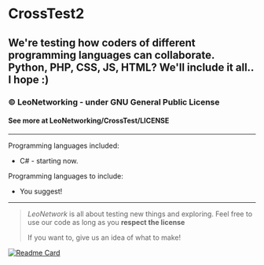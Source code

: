 # CrossTest2
We're testing how coders of different programming languages can collaborate. Python, PHP, CSS, JS, HTML? We'll include it all.. I hope :)
--------
### © LeoNetworking - under GNU General Public License
#### See more at LeoNetworking/CrossTest/LICENSE
--------
Programming languages included:
- C# - starting now.

Programming languages to include:
- You suggest!
--------
> *LeoNetwork* is all about testing new things and exploring. Feel free to use our code as long as you **respect the license**
>
> If you want to, give us an idea of what to make!

[![Readme Card](https://github-readme-stats.vercel.app/api/pin/?username=LeoNetworking&repo=CrossTest&theme=codeSTACKr&hide_border=true)](https://github.com/anuraghazra/github-readme-stats)
